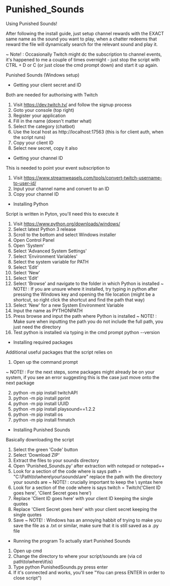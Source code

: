# Punished_Sounds
Using Punished Sounds!

After following the install guide, just setup channel rewards with the EXACT same name as the sound you want to play, when a chatter redeems that reward the file will dynamically search for the relevant sound and play it.

~ Note! : Occasionally Twitch might dc the subscription to channel events, it's happened to me a couple of times overnight - just stop the script with CTRL + D or C (or just close the cmd prompt down) and start it up again.

Punished Sounds (Windows setup)

- Getting your client secret and ID

Both are needed for authorising with Twitch

1. Visit https://dev.twitch.tv/ and follow the signup process
2. Goto your console (top right)
3. Register your application
4. Fill in the name (doesn't matter what)
5. Select the category (chatbot)
6. Use the local host as http://localhost:17563 (this is for client auth, when the script runs)
7. Copy your client ID
8. Select new secret, copy it also

- Getting your channel ID

This is needed to point your event subscription to

1. Visit https://www.streamweasels.com/tools/convert-twitch-username-to-user-id/
2. Input your channel name and convert to an ID
3. Copy your channel ID

- Installing Python

Script is written in Pyton, you'll need this to execute it

1. Visit https://www.python.org/downloads/windows/
2. Select latest Python 3 release
3. Scroll to the bottom and select Windows installer
4. Open Control Panel
5. Open 'System'
6. Select 'Advanced System Settings'
7. Select 'Environment Variables'
8. Select the system variable for PATH
9. Select 'Edit'
10. Select 'New'
11. Select 'Edit'
12. Select 'Browse' and navigate to the folder in which Python is installed
~ NOTE! : If you are unsure where it installed, try typing in python after pressing the Windows key and opening the file location (might be a shortcut, so right click the shortcut and find the path that way)
13. Select 'New' for a new System Environment Variable
14. Input the name as PYTHONPATH
15. Press browse and input the path where Python is installed
~ NOTE! : Make sure when inputting the path you do not include the full path, you just need the directory
16. Test python is installed via typing in the cmd prompt python --version

- Installing required packages

Additional useful packages that the script relies on

1. Open up the command prompt

~ NOTE! : For the next steps, some packages might already be on your system, if you see an error suggesting this is the case just move onto the next package

2. python -m pip install twitchAPI
3. python -m pip install pprint
4. python -m pip install UUID
5. python -m pip install playsound==1.2.2
6. python -m pip install os
7. python -m pip install fnmatch

- Installing Punished Sounds

Basically downloading the script

1. Select the green 'Code' button
2. Select 'Download ZIP'
3. Extract the files to your sounds directory
4. Open 'Punished_Sounds.py' after extraction with notepad or notepad++
5. Look for a section of the code where is says path = "C:\\Path\\to\\where\\your\\sounds\\are" replace the path with the directory your sounds are
~ NOTE! : crucially important to keep the \\ syntax here
6. Look for a section of the code where is says twitch = Twitch('Client ID goes here', 'Client Secret goes here')
7. Replace 'Client ID goes here' with your client ID keeping the single quotes
8. Replace 'Client Secret goes here' with your client secret keeping the single quotes
9. Save
~ NOTE! : Windows has an annoying habbit of trying to make you save the file as a .txt or similar, make sure that it is still saved as a .py file

- Running the program
To actually start Punished Sounds

1. Open up cmd
2. Change the directory to where your script/sounds are (via cd path\to\where\it\is)
3. Type python PunishedSounds.py press enter
4. If it's connected and works, you'll see "You can press ENTER in order to close script")

